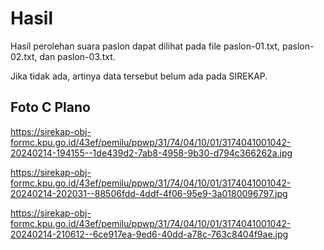 # Hasil

Hasil perolehan suara paslon dapat dilihat pada file paslon-01.txt, paslon-02.txt, dan paslon-03.txt.

Jika tidak ada, artinya data tersebut belum ada pada SIREKAP.

## Foto C Plano

https://sirekap-obj-formc.kpu.go.id/43ef/pemilu/ppwp/31/74/04/10/01/3174041001042-20240214-194155--1de439d2-7ab8-4958-9b30-d794c366262a.jpg

https://sirekap-obj-formc.kpu.go.id/43ef/pemilu/ppwp/31/74/04/10/01/3174041001042-20240214-202031--88506fdd-4ddf-4f06-95e9-3a0180096797.jpg

https://sirekap-obj-formc.kpu.go.id/43ef/pemilu/ppwp/31/74/04/10/01/3174041001042-20240214-210612--6ce917ea-9ed6-40dd-a78c-763c8404f9ae.jpg
